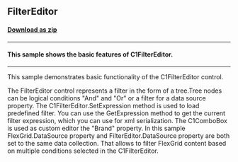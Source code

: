 ## FilterEditor
#### [Download as zip](https://grapecity.github.io/DownGit/#/home?url=https://github.com/GrapeCity/ComponentOne-WinForms-Samples/tree/master/NetFramework\DataFilter\CS\FilterEditor)
____
#### This sample shows the basic features of C1FilterEditor.
____
This sample demonstrates basic functionality of the C1FilterEditor control.

The FilterEditor control represents a filter in the form of a tree.Tree nodes can be logical conditions "And" and "Or" or a filter for a data source property.
The C1FilterEditor.SetExpression method is used to load predefined filter.
You can use the GetExpression method to get the current filter expression, which you can use for xml serialization.
The C1ComboBox is used as custom editor the "Brand" property.
In this sample FlexGrid.DataSource property and FilterEditor.DataSource property are both set to the same data collection.
That allows to filter FlexGrid content based on multiple conditions selected in the C1FilterEditor.
